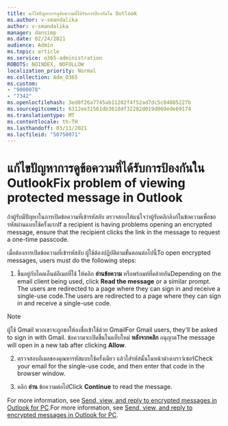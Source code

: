 ```yaml
---
title: แก้ไขปัญหาการดูข้อความที่ได้รับการป้องกันใน Outlook
ms.author: v-smandalika
author: v-smandalika
manager: dansimp
ms.date: 02/24/2021
audience: Admin
ms.topic: article
ms.service: o365-administration
ROBOTS: NOINDEX, NOFOLLOW
localization_priority: Normal
ms.collection: Adm_O365
ms.custom:
- "9000078"
- "7342"
ms.openlocfilehash: 3ed8f26a7745ab11282f4f52ad7dc5c84885227b
ms.sourcegitcommit: 6312ee31561db36104f32282d019d069ede69174
ms.translationtype: MT
ms.contentlocale: th-TH
ms.lasthandoff: 03/11/2021
ms.locfileid: "50750071"
---
```

# <a name="fix-problem-of-viewing-protected-message-in-outlook"></a><span data-ttu-id="4e304-102">แก้ไขปัญหาการดูข้อความที่ได้รับการป้องกันใน Outlook</span><span class="sxs-lookup"><span data-stu-id="4e304-102">Fix problem of viewing protected message in Outlook</span></span>

<span data-ttu-id="4e304-103">ถ้าผู้รับมีปัญหาในการเปิดข้อความที่เข้ารหัสลับ ตรวจสอบให้แน่ใจว่าผู้รับคลิกลิงก์ในข้อความเพื่อขอรหัสผ่านแบบใช้ครั้งแรก</span><span class="sxs-lookup"><span data-stu-id="4e304-103">If a recipient is having problems opening an encrypted message, ensure that the recipient clicks the link in the message to request a one-time passcode.</span></span>

<span data-ttu-id="4e304-104">เมื่อต้องการเปิดข้อความที่เข้ารหัสลับ ผู้ใช้ต้องปฏิบัติตามขั้นตอนต่อไปนี้</span><span class="sxs-lookup"><span data-stu-id="4e304-104">To open encrypted messages, users must do the following steps:</span></span>

1. <span data-ttu-id="4e304-105">ขึ้นอยู่กับไคลเอ็นต์อีเมลที่ใช้ ให้คลิก **อ่านข้อความ** หรือพร้อมท์ที่คล้ายกัน</span><span class="sxs-lookup"><span data-stu-id="4e304-105">Depending on the email client being used, click **Read the message** or a similar prompt.</span></span> <span data-ttu-id="4e304-106">The users are redirected to a page where they can sign in and receive a single-use code.</span><span class="sxs-lookup"><span data-stu-id="4e304-106">The users are redirected to a page where they can sign in and receive a single-use code.</span></span>

> [!NOTE]
> <span data-ttu-id="4e304-107">ผู้ใช้ Gmail พวกเขาจะถูกขอให้ลงชื่อเข้าใช้ด้วย Gmail</span><span class="sxs-lookup"><span data-stu-id="4e304-107">For Gmail users, they'll be asked to sign in with Gmail.</span></span> <span data-ttu-id="4e304-108">ข้อความจะเปิดขึ้นในแท็บใหม่ **หลังจากคลิก** อนุญาต</span><span class="sxs-lookup"><span data-stu-id="4e304-108">The message will open in a new tab after clicking **Allow**.</span></span>

2. <span data-ttu-id="4e304-109">ตรวจสอบอีเมลของคุณหารหัสแบบใช้ครั้งเดียว แล้วใส่รหัสนั้นในหน้าต่างเบราว์เซอร์</span><span class="sxs-lookup"><span data-stu-id="4e304-109">Check your email for the single-use code, and then enter that code in the browser window.</span></span>

3. <span data-ttu-id="4e304-110">คลิก **อ่าน** ข้อความต่อไป</span><span class="sxs-lookup"><span data-stu-id="4e304-110">Click **Continue** to read the message.</span></span>

<span data-ttu-id="4e304-111">For more information, see [Send, view, and reply to encrypted messages in Outlook for PC](https://support.microsoft.com/topic/send-view-and-reply-to-encrypted-messages-in-outlook-for-pc-eaa43495-9bbb-4fca-922a-df90dee51980).</span><span class="sxs-lookup"><span data-stu-id="4e304-111">For more information, see [Send, view, and reply to encrypted messages in Outlook for PC](https://support.microsoft.com/topic/send-view-and-reply-to-encrypted-messages-in-outlook-for-pc-eaa43495-9bbb-4fca-922a-df90dee51980).</span></span>


